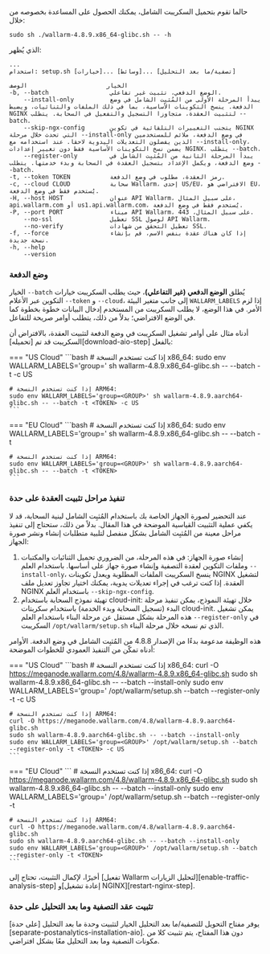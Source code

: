 حالما تقوم بتحميل السكريبت الشامل، يمكنك الحصول على المساعدة بخصوصه من خلال:

```
sudo sh ./wallarm-4.8.9.x86_64-glibc.sh -- -h
```

الذي يُظهر:

```
...
استخدام: setup.sh [خيارات]... [وسائط]... [تصفية/ما بعد التحليل]

الخيار                      الوصف
-b, --batch                 الوضع الدفعي، تثبيت غير تفاعلي.
    --install-only          يبدأ المرحلة الأولى من المُثبِت الشامل في وضع الدفعة. ينسخ التكوينات الأساسية، بما في ذلك الملفات والثنائيات، ويضبط NGINX لتثبيت العقدة، متجاوزا التسجيل والتفعيل في السحابة. يتطلب --batch.
    --skip-ngx-config       يتجنب التغييرات التلقائية في تكوين NGINX التي تحدث خلال مرحلة --install-only في وضع الدفعة، ملائم للمستخدمين الذين يفضلون التعديلات اليدوية لاحقا. عند استخدامه مع --install-only، يضمن نسخ التكوينات الأساسية فقط دون تغيير إعدادات NGINX. يتطلب --batch.
    --register-only         يبدأ المرحلة الثانية من المُثبِت الشامل في وضع الدفعة، ويكمل الإعداد بتسجيل العقدة في السحابة وبدء خدمتها. يتطلب --batch.
-t, --token TOKEN           رمز العقدة، مطلوب في وضع الدفعة.
-c, --cloud CLOUD           سحابة Wallarm، إحدى US/EU، الافتراضي هو EU، يُستخدم فقط في وضع الدفعة.
-H, --host HOST             عنوان API Wallarm، على سبيل المثال، api.wallarm.com أو us1.api.wallarm.com، يُستخدم فقط في وضع الدفعة.
-P, --port PORT             ميناء API Wallarm، على سبيل المثال، 443.
    --no-ssl                تعطيل SSL لوصول API Wallarm.
    --no-verify             تعطيل التحقق من شهادات SSL.
-f, --force                 إذا كان هناك عقدة بنفس الاسم، قم بإنشاء نسخة جديدة.
-h, --help
    --version
```

### وضع الدفعة

الخيار `--batch` يُطلق **الوضع الدفعي (غير التفاعلي)**، حيث يطلب السكريبت خيارات التكوين عبر الأعلام `--token` و `--cloud`، إلى جانب متغير البيئة `WALLARM_LABELS` إذا لزم الأمر. في هذا الوضع، لا يطلب السكريبت من المستخدم إدخال البيانات خطوة بخطوة كما في الوضع الافتراضي؛ بدلاً من ذلك، يتطلب أوامر صريحة للتفاعل.

أدناه مثال على أوامر تشغيل السكريبت في وضع الدفعة لتثبيت العقدة، بالافتراض أن السكريبت قد تم [تحميله][download-aio-step] بالفعل:

=== "US Cloud"
    ```bash
    # إذا كنت تستخدم النسخة x86_64:
    sudo env WALLARM_LABELS='group=<GROUP>' sh wallarm-4.8.9.x86_64-glibc.sh -- --batch -t <TOKEN> -c US

    # إذا كنت تستخدم النسخة ARM64:
    sudo env WALLARM_LABELS='group=<GROUP>' sh wallarm-4.8.9.aarch64-glibc.sh -- --batch -t <TOKEN> -c US
    ```
=== "EU Cloud"
    ```bash
    # إذا كنت تستخدم النسخة x86_64:
    sudo env WALLARM_LABELS='group=<GROUP>' sh wallarm-4.8.9.x86_64-glibc.sh -- --batch -t <TOKEN>

    # إذا كنت تستخدم النسخة ARM64:
    sudo env WALLARM_LABELS='group=<GROUP>' sh wallarm-4.8.9.aarch64-glibc.sh -- --batch -t <TOKEN>
    ```

### تنفيذ مراحل تثبيت العقدة على حدة

عند التحضير لصورة الجهاز الخاصة بك باستخدام المُثبِت الشامل لبنية السحابة، قد لا يكفي عملية التثبيت القياسية الموضحة في هذا المقال. بدلاً من ذلك، ستحتاج إلى تنفيذ مراحل معينة من المُثبِت الشامل بشكل منفصل لتلبية متطلبات إنشاء ونشر صورة الجهاز:

1. إنشاء صورة الجهاز: في هذه المرحلة، من الضروري تحميل الثنائيات والمكتبات وملفات التكوين لعقدة التصفية وإنشاء صورة جهاز على أساسها. باستخدام العلم `--install-only`، ينسخ السكريبت الملفات المطلوبة ويعدل تكوينات NGINX لتشغيل العقدة. إذا كنت ترغب في إجراء تعديلات يدوية، يمكنك اختيار تجاوز تعديل ملف NGINX باستخدام العلم `--skip-ngx-config`.
1. تهيئة نموذج السحابة باستخدام cloud-init: خلال تهيئة النموذج، يمكن تنفيذ مرحلة البدء (تسجيل السحابة وبدء الخدمة) باستخدام سكربتات cloud-init. يمكن تشغيل هذه المرحلة بشكل مستقل عن مرحلة البناء باستخدام العلم `--register-only` في السكريبت `/opt/wallarm/setup.sh` الذي تم نسخه خلال مرحلة البناء.

هذه الوظيفة مدعومة بدءًا من الإصدار 4.8.8 من المُثبِت الشامل في وضع الدفعة. الأوامر أدناه تمكّن من التنفيذ العمودي للخطوات الموضحة:

=== "US Cloud"
    ```bash
    # إذا كنت تستخدم النسخة x86_64:
    curl -O https://meganode.wallarm.com/4.8/wallarm-4.8.9.x86_64-glibc.sh
    sudo sh wallarm-4.8.9.x86_64-glibc.sh -- --batch --install-only
    sudo env WALLARM_LABELS='group=<GROUP>' /opt/wallarm/setup.sh --batch --register-only -t <TOKEN> -c US

    # إذا كنت تستخدم النسخة ARM64:
    curl -O https://meganode.wallarm.com/4.8/wallarm-4.8.9.aarch64-glibc.sh
    sudo sh wallarm-4.8.9.aarch64-glibc.sh -- --batch --install-only
    sudo env WALLARM_LABELS='group=<GROUP>' /opt/wallarm/setup.sh --batch --register-only -t <TOKEN> -c US
    ```
=== "EU Cloud"
    ```
    # إذا كنت تستخدم النسخة x86_64:
    curl -O https://meganode.wallarm.com/4.8/wallarm-4.8.9.x86_64-glibc.sh
    sudo sh wallarm-4.8.9.x86_64-glibc.sh -- --batch --install-only
    sudo env WALLARM_LABELS='group=<GROUP>' /opt/wallarm/setup.sh --batch --register-only -t <TOKEN>

    # إذا كنت تستخدم النسخة ARM64:
    curl -O https://meganode.wallarm.com/4.8/wallarm-4.8.9.aarch64-glibc.sh
    sudo sh wallarm-4.8.9.aarch64-glibc.sh -- --batch --install-only
    sudo env WALLARM_LABELS='group=<GROUP>' /opt/wallarm/setup.sh --batch --register-only -t <TOKEN>
    ```

أخيرًا، لإكمال التثبيت، تحتاج إلى [تفعيل Wallarm لتحليل الزيارات][enable-traffic-analysis-step] و[إعادة تشغيل NGINX][restart-nginx-step].

### تثبيت عقد التصفية وما بعد التحليل على حدة

يوفر مفتاح التحويل للتصفية/ما بعد التحليل الخيار لتثبيت وحدة ما بعد التحليل [على حدة][separate-postanalytics-installation-aio]. دون هذا المفتاح، يتم تثبيت كلا من مكونات التصفية وما بعد التحليل معًا بشكل افتراضي.